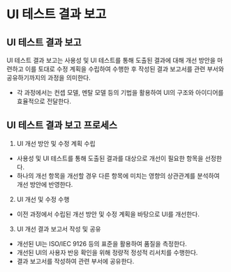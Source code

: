 # UI 테스트 결과 보고
## UI 테스트 결과 보고
UI 테스트 결과 보고는 사용성 및 UI 테스트를 통해 도출된 결과에 대해 개선 방안을 마련하고 이를 토대로 수정 계획을 수립하여 수행한 후 작성된 결과 보고서를 관련 부서와 공유하기까지의 과정을 의미한다.
* 각 과정에서는 컨셉 모델, 멘탈 모델 등의 기법을 활용하여 UI의 구조와 아이디어를 효율적으로 전달한다.

## UI 테스트 결과 보고 프로세스
1. UI 개선 방안 및 수정 계획 수립
  * 사용성 및 UI 테스트를 통해 도출된 결과를 대상으로 개선이 필요한 항목을 선정한다.
  * 하나의 개선 항목을 개선할 경우 다른 항목에 미치는 영향의 상관관계를 분석하여 개선 방안에 반영한다.
2. UI 개선 및 수정 수행
  * 이전 과정에서 수립된 개선 방안 및 수정 계획을 바탕으로 UI를 개선한다.
3. UI 개선 결과 보고서 작성 및 공유
  * 개선된 UI는 ISO/IEC 9126 등의 표준을 활용하여 품질을 측정한다.
  * 개선된 UI의 사용자 반응 확인을 위해 정량적 정성적 리서치를 수행한다.
  * 결과 보고서를 작성하여 관련 부서에 공유한다.
